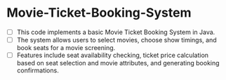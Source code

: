 # Movie-Ticket-Booking-System

- [ ] This code implements a basic Movie Ticket Booking System in Java.
- [ ] The system allows users to select movies, choose show timings, and book seats for a movie screening.
- [ ] Features include seat availability checking, ticket price calculation based on seat selection and movie attributes, and generating booking confirmations.
